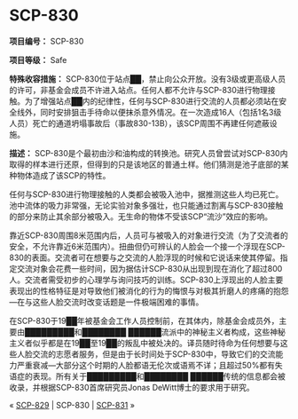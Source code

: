 # SCP-830
                        


**项目编号：** SCP-830

**项目等级：** Safe

**特殊收容措施：** SCP-830位于站点██，禁止向公众开放。没有3级或更高级人员的许可，非基金会成员不许进入站点。任何人都不允许与SCP-830进行物理接触。为了增强站点██内的纪律性，任何与SCP-830进行交流的人员都必须站在安全线外，同时安排狙击手待命以便抹杀意外情况。在一次造成16人（包括1名3级人员）死亡的通道坍塌事故后（事故830-13B），该SCP周围不再建任何遮蔽设施。

**描述：** SCP-830是个最初由沙和油构成的转换池。研究人员曾尝试对SCP-830内取得的样本进行还原，但得到的只是该地区的普通土样。他们猜测是池子底部的某种物体造成了该SCP的特性。

任何与SCP-830进行物理接触的人类都会被吸入池中，据推测这些人均已死亡。池中流体的吸力非常强，无论实验对象多强壮，也只能通过割离与SCP-830接触的部分来防止其余部分被吸入。无生命的物体不受该SCP“流沙”效应的影响。

靠近SCP-830周围8米范围内后，人员可与被吸入的对象进行交流（为了交流者的安全，不允许靠近6米范围内）。扭曲但仍可辨认的人脸会一个接一个浮现在SCP-830的表面。交流者可在想要与之交流的人脸浮现的时候和它说话来使其停留。指定交流对象会花费一些时间，因为据估计SCP-830从出现到现在消化了超过800人。交流者需受初步的心理学与询问技巧的训练。SCP-830上浮现出的人脸主要表现出的性格特征是对导致他们被消化的行为的悔恨与对极其折磨人的疼痛的抱怨—在与这些人脸交流时改变话题是一件极端困难的事情。

在SCP-830于19██年被基金会工作人员控制前，在其体内，除基金会成员外，主要由█████████和████████ ██████流派中的神秘主义者构成，这些神秘主义者似乎都是在19██至19██的叛乱中被处决的。译员随时待命为任何想要与这些人脸交流的志愿者服务，但是由于长时间处于SCP-830中，导致它们的交流能力严重衰减—大部分这个时期的人脸都语无伦次或语焉不详；且超过50%都有失语症的表现。所有关于█████████和████████ ██████传统的信息都会被收录，并根据SCP-830首席研究员Jonas DeWitt博士的要求用于研究。



« <a shape='rect' class='newpage' href='/scp-829'>SCP-829</a> | SCP-830 | [SCP-831](/scp-831) »





                    